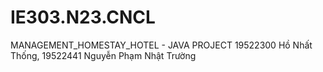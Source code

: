 # IE303.N23.CNCL
  MANAGEMENT_HOMESTAY_HOTEL - JAVA PROJECT
  19522300 Hồ Nhất Thống, 19522441 Nguyễn Phạm Nhật Trường
